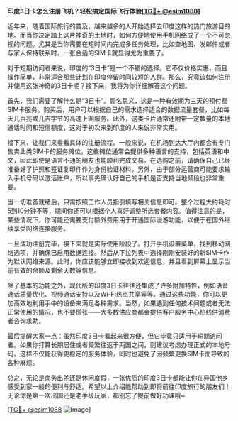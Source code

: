 **印度3日卡怎么注册飞机？轻松搞定国际飞行体验[[TG💪+ @esim1088](https://t.me/s/esim1088)]**

近年来，随着国际旅行的普及，越来越多的人开始选择去印度这样的热门旅游目的地。而当你决定踏上这片神奇的土地时，如何方便地使用手机网络成了一个不可忽视的问题。尤其是当你需要在短时间内完成多任务处理，比如查地图、发邮件或者与家人保持联系时，一张合适的SIM卡就显得尤为重要了。

对于短期访问者来说，印度的“3日卡”是一个不错的选择。它不仅价格实惠，而且操作简单，非常适合那些计划在印度停留时间较短的人群。那么，究竟该如何注册并使用这张神奇的3日卡呢？接下来，我将为你详细解答这个问题。

首先，我们需要了解什么是“3日卡”。顾名思义，这是一种有效期为三天的预付费SIM卡服务。购买后，用户可以根据自己的需求选择适合的数据流量套餐，比如每天几百兆或几吉字节的高速上网服务。此外，这类卡片通常还附带一定数量的本地通话时间和短信额度，这对于初次来到印度的人来说非常实用。

接下来，让我们来看看具体的注册流程。一般来说，在机场到达大厅内都会有专门售卖此类SIM卡的服务摊位。这些摊位通常会提供多种语言的支持，包括英语和中文，因此即使是语言不通的朋友也能顺利完成交易。在选购之前，请确保自己已经准备好了护照和签证复印件作为身份验证材料。另外，由于部分运营商可能要求输入手机号码以激活账户，所以事先确认好自己的手机是否支持当地频段也非常重要。

当一切准备就绪后，只需按照工作人员指引填写相关信息即可。整个过程大约耗时5到10分钟不等，期间你还可以根据个人喜好调整所选套餐内容。值得注意的是，某些情况下，你可能还需要支付额外费用用于开通国际漫游功能，以便于在国外继续享受网络连接服务。

一旦成功注册完毕，接下来就是实际使用阶段了。打开手机设置菜单，找到移动网络选项，并确保已启用数据连接。然后从下拉列表中选择刚刚安装好的新SIM卡作为默认网络来源。此时，你应该能够立即接收到欢迎信息，并且看到屏幕上显示当前有效的余额及剩余天数等信息。

除了基本的功能之外，现代版的印度3日卡往往还集成了许多附加特性，例如语音通话质量优化、视频通话支持以及Wi-Fi热点共享等等。通过这些功能，你可以更加高效地利用手中的设备来满足各种需求。当然，如果遇到任何技术问题或者无法正常使用的情况，也不要慌张——大多数供应商都会提供客户服务中心热线供消费者咨询求助。

最后提醒大家一点：虽然印度3日卡看起来很方便，但它毕竟只适用于短期访问者。如果你打算长期居住或者频繁往返于两国之间，则建议考虑办理正式的本地号码。这样不仅能获得更稳定的服务体验，同时也避免了因频繁更换SIM卡而导致的各种麻烦。

总之，无论是商务出差还是休闲度假，一张优质的印度3日卡都能让你在异国他乡感受到家一般的便利与舒适。希望以上介绍能帮助到即将前往印度旅行的朋友们！无论你是第一次出国还是老手级玩家，都别忘了提前做好功课哦~

[[TG💪+ @esim1088](https://t.me/s/esim1088) ![Image](https://i.postimg.cc/4NQfJmqS/Snipaste-2025-05-13-00-14-12.png)]